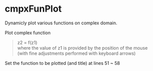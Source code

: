 # cmpxFunPlot
Dynamicly plot various functions on complex domain.

Plot complex function  
>   z2 = f(z1)  
where the value of z1 is provided by the position of the mouse  
>   (with fine adjustments performed with keyboard arrows)  
    
Set the function to be plotted (and title) at lines 51 ~ 58
